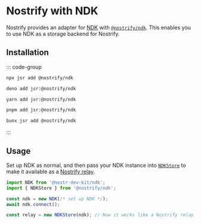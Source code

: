 # Nostrify with NDK

Nostrify provides an adapter for [NDK](https://github.com/nostr-dev-kit/ndk) with [`@nostrify/ndk`](https://jsr.io/@nostrify/ndk). This enables you to use NDK as a storage backend for Nostrify.

## Installation

::: code-group

```sh [npm]
npx jsr add @nostrify/ndk
```

```sh [Deno]
deno add jsr:@nostrify/ndk
```

```sh [yarn]
yarn add jsr:@nostrify/ndk
```

```sh [pnpm]
pnpm add jsr:@nostrify/ndk
```

```sh [Bun]
bunx jsr add @nostrify/ndk
```

:::

## Usage

Set up NDK as normal, and then pass your NDK instance into [`NDKStore`](https://jsr.io/@nostrify/ndk/doc/~/NDKStore) to make it available as a [Nostrify relay](/relay/).

```ts
import NDK from '@nostr-dev-kit/ndk';
import { NDKStore } from '@nostrify/ndk';

const ndk = new NDK(/* set up NDK */);
await ndk.connect();

const relay = new NDKStore(ndk); // Now it works like a Nostrify relay!
```
